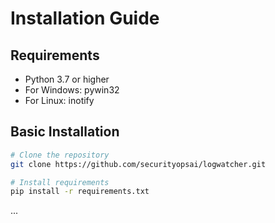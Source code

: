 # Installation Guide

## Requirements
- Python 3.7 or higher
- For Windows: pywin32
- For Linux: inotify

## Basic Installation
```bash
# Clone the repository
git clone https://github.com/securityopsai/logwatcher.git

# Install requirements
pip install -r requirements.txt
```
...